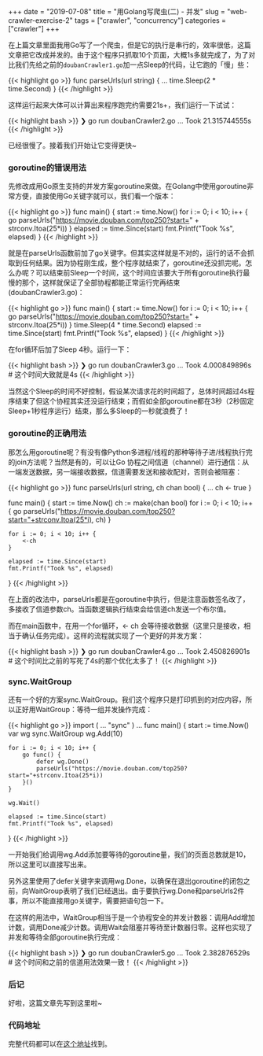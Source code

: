 +++
date = "2019-07-08"
title = "用Golang写爬虫(二) - 并发"
slug = "web-crawler-exercise-2"
tags = ["crawler", "concurrency"]
categories = ["crawler"]
+++

在上篇文章里面我用Go写了一个爬虫，但是它的执行是串行的，效率很低，这篇文章把它改成并发的。由于这个程序只抓取10个页面，大概1s多就完成了，为了对比我们先给之前的`doubanCrawler1.go`加一点Sleep的代码，让它跑的「慢」些：

{{< highlight go >}}
func parseUrls(url string) {
    ...
	time.Sleep(2 * time.Second)
}
{{< /highlight >}}

这样运行起来大体可以计算出来程序跑完约需要21s+，我们运行一下试试：

{{< highlight bash >}}
❯ go run doubanCrawler2.go
...
Took 21.315744555s
{{< /highlight >}}

已经很慢了。接着我们开始让它变得更快~

### goroutine的错误用法

先修改成用Go原生支持的并发方案goroutine来做。在Golang中使用goroutine非常方便，直接使用Go关键字就可以，我们看一个版本：

{{< highlight go >}}
func main() {
	start := time.Now()
	for i := 0; i < 10; i++ {
		go parseUrls("https://movie.douban.com/top250?start=" + strconv.Itoa(25*i))
	}
	elapsed := time.Since(start)
	fmt.Printf("Took %s", elapsed)
}
{{< /highlight >}}

就是在parseUrls函数前加了go关键字。但其实这样就是不对的，运行的话不会抓取到任何结果。因为协程刚生成，整个程序就结束了，goroutine还没抓完呢。怎么办呢？可以结束前Sleep一个时间，这个时间应该要大于所有goroutine执行最慢的那个，这样就保证了全部协程都能正常运行完再结束(doubanCrawler3.go)：

{{< highlight go >}}
func main() {
    start := time.Now()
    for i := 0; i < 10; i++ {
        go parseUrls("https://movie.douban.com/top250?start=" + strconv.Itoa(25*i))
    }
    time.Sleep(4 * time.Second)
    elapsed := time.Since(start)
    fmt.Printf("Took %s", elapsed)
}
{{< /highlight >}}

在for循环后加了Sleep 4秒。运行一下：

{{< highlight bash >}}
❯ go run doubanCrawler3.go
...
Took 4.000849896s  # 这个时间大致就是4s
{{< /highlight >}}

当然这个Sleep的时间不好控制，假设某次请求花的时间超了，总体时间超过4s程序结束了但这个协程其实还没运行结束；而假如全部goroutine都在3秒（2秒固定Sleep+1秒程序运行）结束，那么多Sleep的一秒就浪费了！

### goroutine的正确用法

那怎么用goroutine呢？有没有像Python多进程/线程的那种等待子进/线程执行完的join方法呢？当然是有的，可以让Go 协程之间信道（channel）进行通信：从一端发送数据，另一端接收数据，信道需要发送和接收配对，否则会被阻塞：

{{< highlight go >}}
func parseUrls(url string, ch chan bool) {
    ...
    ch <- true
}

func main() {
    start := time.Now()
    ch := make(chan bool)
    for i := 0; i < 10; i++ {
        go parseUrls("https://movie.douban.com/top250?start="+strconv.Itoa(25*i), ch)
    }

    for i := 0; i < 10; i++ {
        <-ch
    }

    elapsed := time.Since(start)
    fmt.Printf("Took %s", elapsed)
}
{{< /highlight >}}

在上面的改法中，parseUrls都是在goroutine中执行，但是注意函数签名改了，多接收了信道参数ch。当函数逻辑执行结束会给信道ch发送一个布尔值。

而在main函数中，在用一个for循环，<- ch 会等待接收数据（这里只是接收，相当于确认任务完成）。这样的流程就实现了一个更好的并发方案：

{{< highlight bash >}}
❯ go run doubanCrawler4.go
...
Took 2.450826901s  # 这个时间比之前的写死了4s的那个优化太多了！
{{< /highlight >}}

### sync.WaitGroup

还有一个好的方案sync.WaitGroup。我们这个程序只是打印抓到的对应内容，所以正好用WaitGroup：等待一组并发操作完成：

{{< highlight go >}}
import (
	...
	"sync"
)
...
func main() {
	start := time.Now()
	var wg sync.WaitGroup
	wg.Add(10)

	for i := 0; i < 10; i++ {
		go func() {
			defer wg.Done()
			parseUrls("https://movie.douban.com/top250?start="+strconv.Itoa(25*i))
		}()
	}

	wg.Wait()

	elapsed := time.Since(start)
	fmt.Printf("Took %s", elapsed)
}
{{< /highlight >}}

一开始我们给调用wg.Add添加要等待的goroutine量，我们的页面总数就是10，所以这里可以直接写出来。

另外这里使用了defer关键字来调用wg.Done，以确保在退出goroutine的闭包之前，向WaitGroup表明了我们已经退出。由于要执行wg.Done和parseUrls2件事，所以不能直接用go关键字，需要把语句包一下。

在这样的用法中，WaitGroup相当于是一个协程安全的并发计数器：调用Add增加计数，调用Done减少计数。调用Wait会阻塞并等待至计数器归零。这样也实现了并发和等待全部goroutine执行完成：

{{< highlight bash >}}
❯ go run doubanCrawler5.go
...
Took 2.382876529s  # 这个时间和之前的信道用法效果一致！
{{< /highlight >}}

### 后记

好啦，这篇文章先写到这里啦~

### 代码地址

完整代码都可以在[这个地址](https://github.com/golang-dev/strconv.code/blob/master/crawler)找到。
